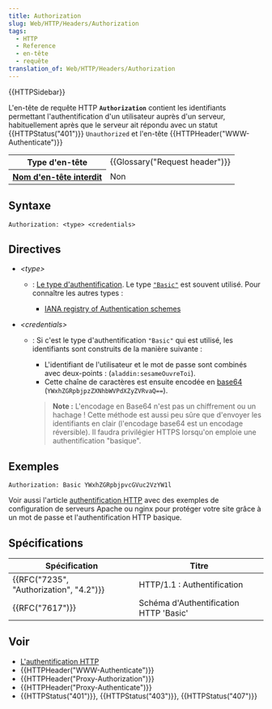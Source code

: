 ```yaml
---
title: Authorization
slug: Web/HTTP/Headers/Authorization
tags:
  - HTTP
  - Reference
  - en-tête
  - requête
translation_of: Web/HTTP/Headers/Authorization
---
```

{{HTTPSidebar}}

L'en-tête de requête HTTP **`Authorization`** contient les identifiants permettant l'authentification d'un utilisateur auprès d'un serveur, habituellement après que le serveur ait répondu avec un statut {{HTTPStatus("401")}} `Unauthorized` et l'en-tête {{HTTPHeader("WWW-Authenticate")}}

<table class="properties">
  <tbody>
    <tr>
      <th scope="row">Type d'en-tête</th>
      <td>{{Glossary("Request header")}}</td>
    </tr>
    <tr>
      <th scope="row">
        <a href="/fr/docs/Glossaire/Forbidden_header_name"
          >Nom d'en-tête interdit</a
        >
      </th>
      <td>Non</td>
    </tr>
  </tbody>
</table>

## Syntaxe

    Authorization: <type> <credentials>

## Directives

- _\<type>_

  - : [Le type d'authentification](/fr/docs/Web/HTTP/Authentication#Schéma_d'authentification). Le type [`"Basic"`](/en-US/docs/Web/HTTP/Authentication#Basic_authentication_scheme) est souvent utilisé. Pour connaître les autres types :

    - [IANA registry of Authentication schemes](http://www.iana.org/assignments/http-authschemes/http-authschemes.xhtml)

- _\<credentials>_

  - : Si c'est le type d'authentification `"Basic"` qui est utilisé, les identifiants sont construits de la manière suivante :

    - L'identifiant de l'utilisateur et le mot de passe sont combinés avec deux-points : (`aladdin:sesameOuvreToi`).
    - Cette chaîne de caractères est ensuite encodée en [base64](/fr/docs/Web/API/WindowBase64/Décoder_encoder_en_base64) (`YWxhZGRpbjpzZXNhbWVPdXZyZVRvaQ==`).

    > **Note :** L'encodage en Base64 n'est pas un chiffrement ou un hachage ! Cette méthode est aussi peu sûre que d'envoyer les identifiants en clair (l'encodage base64 est un encodage réversible). Il faudra privilégier HTTPS lorsqu'on emploie une authentification "basique".

## Exemples

    Authorization: Basic YWxhZGRpbjpvcGVuc2VzYW1l

Voir aussi l'article [authentification HTTP](/fr/docs/Web/HTTP/Authentication) avec des exemples de configuration de serveurs Apache ou nginx pour protéger votre site grâce à un mot de passe et l'authentification HTTP basique.

## Spécifications

| Spécification                                        | Titre                                  |
| ---------------------------------------------------- | -------------------------------------- |
| {{RFC("7235", "Authorization", "4.2")}} | HTTP/1.1 : Authentification            |
| {{RFC("7617")}}                                 | Schéma d'Authentification HTTP 'Basic' |

## Voir

- [L'authentification HTTP](/fr/docs/Web/HTTP/Authentication)
- {{HTTPHeader("WWW-Authenticate")}}
- {{HTTPHeader("Proxy-Authorization")}}
- {{HTTPHeader("Proxy-Authenticate")}}
- {{HTTPStatus("401")}}, {{HTTPStatus("403")}}, {{HTTPStatus("407")}}
